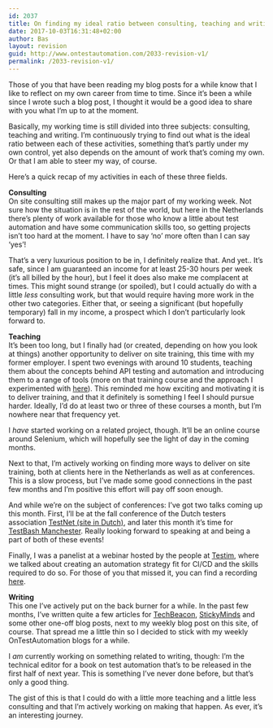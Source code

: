 ```yaml
---
id: 2037
title: On finding my ideal ratio between consulting, teaching and writing
date: 2017-10-03T16:31:48+02:00
author: Bas
layout: revision
guid: http://www.ontestautomation.com/2033-revision-v1/
permalink: /2033-revision-v1/
---
```

Those of you that have been reading my blog posts for a while know that I like to reflect on my own career from time to time. Since it&#8217;s been a while since I wrote such a blog post, I thought it would be a good idea to share with you what I&#8217;m up to at the moment.

Basically, my working time is still divided into three subjects: consulting, teaching and writing. I&#8217;m continuously trying to find out what is the ideal ratio between each of these activities, something that&#8217;s partly under my own control, yet also depends on the amount of work that&#8217;s coming my own. Or that I am able to steer my way, of course.

Here&#8217;s a quick recap of my activities in each of these three fields.

**Consulting**  
On site consulting still makes up the major part of my working week. Not sure how the situation is in the rest of the world, but here in the Netherlands there&#8217;s plenty of work available for those who know a little about test automation and have some communication skills too, so getting projects isn&#8217;t too hard at the moment. I have to say &#8216;no&#8217; more often than I can say &#8216;yes&#8217;!

That&#8217;s a very luxurious position to be in, I definitely realize that. And yet.. It&#8217;s safe, since I am guaranteed an income for at least 25-30 hours per week (it&#8217;s all billed by the hour), but I feel it does also make me complacent at times. This might sound strange (or spoiled), but I could actually do with a little _less_ consulting work, but that would require having more work in the other two categories. Either that, or seeing a significant (but hopefully temporary) fall in my income, a prospect which I don&#8217;t particularly look forward to.

**Teaching**  
It&#8217;s been too long, but I finally had (or created, depending on how you look at things) another opportunity to deliver on site training, this time with my former employer. I spent two evenings with around 10 students, teaching them about the concepts behind API testing and automation and introducing them to a range of tools (more on that training course and the approach I experimented with <a href="https://www.ontestautomation.com/an-experiment-in-creating-better-tool-centered-automation-training/" rel="noopener" target="_blank">here</a>). This reminded me how exciting and motivating it is to deliver training, and that it definitely is something I feel I should pursue harder. Ideally, I&#8217;d do at least two or three of these courses a month, but I&#8217;m nowhere near that frequency yet.

I _have_ started working on a related project, though. It&#8217;ll be an online course around Selenium, which will hopefully see the light of day in the coming months.

Next to that, I&#8217;m actively working on finding more ways to deliver on site training, both at clients here in the Netherlands as well as at conferences. This is a slow process, but I&#8217;ve made some good connections in the past few months and I&#8217;m positive this effort will pay off soon enough.

And while we&#8217;re on the subject of conferences: I&#8217;ve got two talks coming up this month. First, I&#8217;ll be at the fall conference of the Dutch testers association <a href="https://www.testnet.org/cgi/objects.cgi?site=testnet&#038;id=10566451&#038;conpag=&#038;detail_template=objects_agenda_item" rel="noopener" target="_blank">TestNet (site in Dutch)</a>, and later this month it&#8217;s time for <a href="https://dojo.ministryoftesting.com/events/testbash-manchester-2017" rel="noopener" target="_blank">TestBash Manchester</a>. Really looking forward to speaking at and being a part of both of these events!

Finally, I was a panelist at a webinar hosted by the people at <a href="https://www.testim.io/" rel="noopener" target="_blank">Testim</a>, where we talked about creating an automation strategy fit for CI/CD and the skills required to do so. For those of you that missed it, you can find a recording <a href="https://www.zoom.us/recording/play/FM2PExWUYs-GLNMqRgRht_OlXGZKyLQhhz-kQGdzgbIZJd1zk2attjfCIaNn9dRh" rel="noopener" target="_blank">here</a>.

**Writing**  
This one I&#8217;ve actively put on the back burner for a while. In the past few months, I&#8217;ve written quite a few articles for <a href="https://techbeacon.com/contributors/bas-dijkstra" rel="noopener" target="_blank">TechBeacon</a>, <a href="https://www.stickyminds.com/users/bas-dijkstra" rel="noopener" target="_blank">StickyMinds</a> and some other one-off blog posts, next to my weekly blog post on this site, of course. That spread me a little thin so I decided to stick with my weekly OnTestAutomation blogs for a while.

I _am_ currently working on something related to writing, though: I&#8217;m the technical editor for a book on test automation that&#8217;s to be released in the first half of next year. This is something I&#8217;ve never done before, but that&#8217;s only a good thing.

The gist of this is that I could do with a little more teaching and a little less consulting and that I&#8217;m actively working on making that happen. As ever, it&#8217;s an interesting journey.